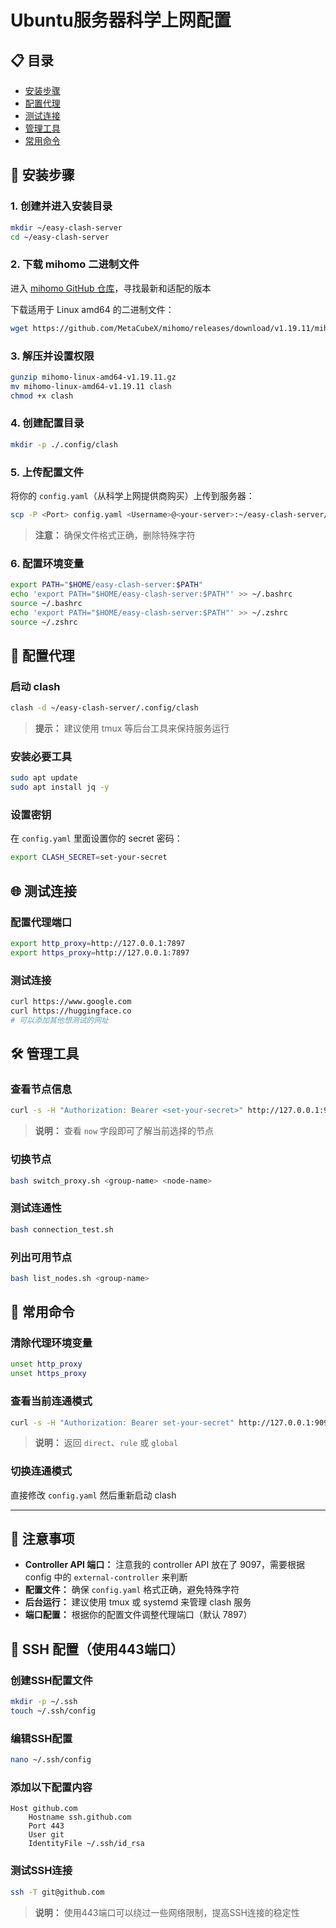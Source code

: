 # Ubuntu服务器科学上网配置

## 📋 目录
- [安装步骤](#安装步骤)
- [配置代理](#配置代理)
- [测试连接](#测试连接)
- [管理工具](#管理工具)
- [常用命令](#常用命令)

## 🚀 安装步骤

### 1. 创建并进入安装目录
```bash
mkdir ~/easy-clash-server
cd ~/easy-clash-server
```

### 2. 下载 mihomo 二进制文件
进入 [mihomo GitHub 仓库](https://github.com/MetaCubeX/mihomo/releases)，寻找最新和适配的版本

下载适用于 Linux amd64 的二进制文件：
```bash
wget https://github.com/MetaCubeX/mihomo/releases/download/v1.19.11/mihomo-linux-amd64-v1.19.11.gz
```

### 3. 解压并设置权限
```bash
gunzip mihomo-linux-amd64-v1.19.11.gz
mv mihomo-linux-amd64-v1.19.11 clash
chmod +x clash
```

### 4. 创建配置目录
```bash
mkdir -p ./.config/clash
```

### 5. 上传配置文件
将你的 `config.yaml`（从科学上网提供商购买）上传到服务器：
```bash
scp -P <Port> config.yaml <Username>@<your-server>:~/easy-clash-server/.config/clash/config.yaml
```

> **注意：** 确保文件格式正确，删除特殊字符

### 6. 配置环境变量
```bash
export PATH="$HOME/easy-clash-server:$PATH"
echo 'export PATH="$HOME/easy-clash-server:$PATH"' >> ~/.bashrc
source ~/.bashrc
echo 'export PATH="$HOME/easy-clash-server:$PATH"' >> ~/.zshrc
source ~/.zshrc
```

## 🔧 配置代理

### 启动 clash
```bash
clash -d ~/easy-clash-server/.config/clash
```

> **提示：** 建议使用 tmux 等后台工具来保持服务运行

### 安装必要工具
```bash
sudo apt update
sudo apt install jq -y
```

### 设置密钥
在 `config.yaml` 里面设置你的 secret 密码：
```bash
export CLASH_SECRET=set-your-secret
```

## 🌐 测试连接

### 配置代理端口
```bash
export http_proxy=http://127.0.0.1:7897
export https_proxy=http://127.0.0.1:7897
```

### 测试连接
```bash
curl https://www.google.com
curl https://huggingface.co
# 可以添加其他想测试的网址
```

## 🛠️ 管理工具

### 查看节点信息
```bash
curl -s -H "Authorization: Bearer <set-your-secret>" http://127.0.0.1:9097/proxies/<group-name> | jq
```
> **说明：** 查看 `now` 字段即可了解当前选择的节点

### 切换节点
```bash
bash switch_proxy.sh <group-name> <node-name>
```

### 测试连通性
```bash
bash connection_test.sh
```

### 列出可用节点
```bash
bash list_nodes.sh <group-name>
```

## 📝 常用命令

### 清除代理环境变量
```bash
unset http_proxy
unset https_proxy
```

### 查看当前连通模式
```bash
curl -s -H "Authorization: Bearer set-your-secret" http://127.0.0.1:9097/configs | jq '.mode'
```
> **说明：** 返回 `direct`、`rule` 或 `global`

### 切换连通模式
直接修改 `config.yaml` 然后重新启动 clash

---

## 📌 注意事项

- **Controller API 端口：** 注意我的 controller API 放在了 9097，需要根据 config 中的 `external-controller` 来判断
- **配置文件：** 确保 `config.yaml` 格式正确，避免特殊字符
- **后台运行：** 建议使用 tmux 或 systemd 来管理 clash 服务
- **端口配置：** 根据你的配置文件调整代理端口（默认 7897）

## 🔐 SSH 配置（使用443端口）

### 创建SSH配置文件
```bash
mkdir -p ~/.ssh
touch ~/.ssh/config
```

### 编辑SSH配置
```bash
nano ~/.ssh/config
```

### 添加以下配置内容
```
Host github.com
    Hostname ssh.github.com
    Port 443
    User git
    IdentityFile ~/.ssh/id_rsa
```

### 测试SSH连接
```bash
ssh -T git@github.com
```

> **说明：** 使用443端口可以绕过一些网络限制，提高SSH连接的稳定性





